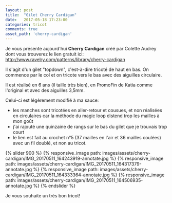 ```yaml
---
layout: post
title:  "Gilet Cherry Cardigan"
date:   2017-05-18 17:23:00
categories: tricot
comments: true
asset_path: 'cherry-cardigan'
---
```


Je vous présente aujourd'hui **Cherry Cardigan** créé par Colette Audrey dont vous trouverez le lien gratuit ici:
<http://www.ravelry.com/patterns/library/cherry-cardigan>

Il s'agit d'un gilet "topdown", c'est-à-dire tricoté de haut en bas. On commence par le col et on tricote vers le bas avec des aiguilles circulaire.

Il est réalisé en 6 ans (il taille très bien), en PromoFin de Katia comme l'original et avec des aiguilles 3,5mm.

Celui-ci est légèrement modifié à ma sauce:
* les manches sont tricotées en aller-retour et cousues, et non réalisées en circulaires car la méthode du magic loop distend trop les mailles à mon goût
* j'ai rajouté une quinzaine de rangs sur le bas du gilet que je trouvais trop court
* le lien est fait au crochet n°5 (37 mailles en l'air et 36 mailles coulées) avec un fil doublé, et non au tricot.

{% slider 900 %}
{% responsive_image path: images/assets/cherry-cardigan/IMG_20170511_164243919-annotate.jpg %}
{% responsive_image path: images/assets/cherry-cardigan/IMG_20170511_164317379-annotate.jpg %}
{% responsive_image path: images/assets/cherry-cardigan/IMG_20170511_164333364-annotate.jpg %}
{% responsive_image path: images/assets/cherry-cardigan/IMG_20170511_164506935-annotate.jpg %}
{% endslider %}

Je vous souhaite un très bon tricot!

